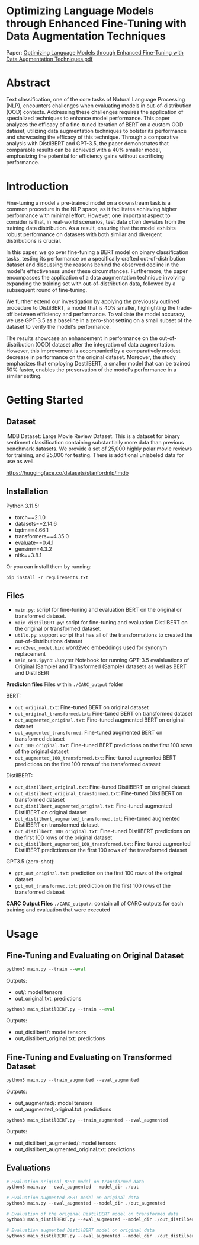 # Optimizing Language Models through Enhanced Fine-Tuning with Data Augmentation Techniques

Paper: [Optimizing Language Models through Enhanced Fine-Tuning with Data Augmentation Techniques.pdf](https://github.com/DanielDaCosta/FineTunedBERT-Data-Augmentation/blob/main/Optimizing%20Language%20Models%20through%20Enhanced%20Fine-Tuning%20with%20Data%20Augmentation%20Techniques.pdf)

# Abstract
Text classification, one of the core tasks of Natural Language Processing (NLP), encounters challenges when evaluating models in out-of-distribution (OOD) contexts. Addressing these challenges requires the application of specialized techniques to enhance model performance. This paper analyzes the efficacy of a fine-tuned iteration of BERT on a custom OOD dataset, utilizing data augmentation techniques to bolster its performance and showcasing the efficacy of this technique. Through a comparative analysis with DistilBERT and GPT-3.5, the paper demonstrates that comparable results can be achieved with a 40\% smaller model, emphasizing the potential for efficiency gains without sacrificing performance.

# Introduction
Fine-tuning a model a pre-trained model on a downstream task is a common procedure in the NLP space, as it facilitates achieving higher performance with minimal effort. However, one important aspect to consider is that, in real-world scenarios, test data often deviates from the training data distribution. As a result, ensuring that the model exhibits robust performance on datasets with both similar and divergent distributions is crucial.

In this paper, we go over fine-tuning a BERT model on binary classification tasks, testing its performance on a specifically crafted out-of-distribution dataset and discussing the reasons behind the observed decline in the model's effectiveness under these circumstances. Furthermore, the paper encompasses the application of a data augmentation technique involving expanding the training set with out-of-distribution data, followed by a subsequent round of fine-tuning.

We further extend our investigation by applying the previously outlined procedure to DistilBERT, a model that is 40% smaller, highlighting the trade-off between efficiency and performance.  To validate the model accuracy, we use GPT-3.5 as a baseline in a zero-shot setting on a small subset of the dataset to verify the model's performance.

The results showcase an enhancement in performance on the out-of-distribution (OOD) dataset after the integration of data augmentation. However, this improvement is accompanied by a comparatively modest decrease in performance on the original dataset.  Moreover, the study emphasizes that employing DestilBERT, a smaller model that can be trained 50% faster, enables the preservation of the model's performance in a similar setting.

# Getting Started

## Dataset
IMDB Dataset: Large Movie Review Dataset. This is a dataset for binary sentiment classification containing substantially more data than previous benchmark datasets. We provide a set of 25,000 highly polar movie reviews for training, and 25,000 for testing. There is additional unlabeled data for use as well.

https://huggingface.co/datasets/stanfordnlp/imdb

## Installation
Python 3.11.5:
- torch==2.1.0
- datasets==2.14.6
- tqdm==4.66.1
- transformers==4.35.0
- evaluate==0.4.1
- gensim==4.3.2
- nltk==3.8.1

Or you can install them by running:

```
pip install -r requirements.txt
```

## Files
- `main.py`: script for fine-tuning and evaluation BERT on the original or transformed dataset.
- `main_distilBERT.py`: script for fine-tuning and evaluation DistilBERT on the original or transformed dataset.
- `utils.py`: support script that has all of the transformations to created the out-of-distributions dataset
- `word2vec_model.bin`: word2vec embeddings used for synonym replacement
- `main_GPT.ipynb`: Jupyter Notebook for running GPT-3.5 evalaluations of Original (Sample) and Transformed (Sample) datasets as well as BERT and DistilBERt

**Predicton files**
Files within `./CARC_output` folder

BERT:
- `out_original.txt`: Fine-tuned BERT on original dataset
- `out_original_transformed.txt`: Fine-tuned BERT on transformed dataset
- `out_augmented_original.txt`: Fine-tuned augmented BERT on original dataset
- `out_augmented_transformed`: Fine-tuned augmented BERT on transformed dataset
- `out_100_original.txt`:  Fine-tuned BERT predictions on the first 100 rows of the original dataset
- `out_augmented_100_transformed.txt`:  Fine-tuned augmented BERT predictions on the first 100 rows of the transformed dataset

DistilBERT:
- `out_distilbert_original.txt`: Fine-tuned DistilBERT on original dataset
- `out_distilbert_original_transformed.txt`: Fine-tuned DistilBERT on transformed dataset
- `out_distilbert_augmented_original.txt`: Fine-tuned augmented DistilBERT on original dataset
- `out_distilbert_augmented_transformed.txt`: Fine-tuned augmented DistilBERT on transformed dataset
- `out_distilbert_100_original.txt`:  Fine-tuned DistilBERT predictions on the first 100 rows of the original dataset
- `out_distilbert_augmented_100_transformed.txt`:  Fine-tuned augmented DistilBERT predictions on the first 100 rows of the transformed dataset

GPT3.5 (zero-shot):
- `gpt_out_original.txt`: prediction on the first 100 rows of the original dataset
- `gpt_out_transformed.txt`: prediction on the first 100 rows of the transformed dataset


**CARC Output Files**
`./CARC_output/`: contain all of CARC outputs for each training and evaluation that were executed

# Usage

## Fine-Tuning and Evaluating on Original Dataset
```python
python3 main.py --train --eval
```
Outputs: 
- out/:  model tensors
- out_original.txt: predictions

```python
python3 main_distilBERT.py --train --eval
```
Outputs: 
- out_distilbert/:  model tensors
- out_distilbert_original.txt: predictions

## Fine-Tuning and Evaluating on Transformed Dataset
```python
python3 main.py --train_augmented --eval_augmented
```
Outputs: 
- out_augmented/:  model tensors
- out_augmented_original.txt: predictions


```python
python3 main_distilBERT.py --train_augmented --eval_augmented
```
Outputs: 
- out_distilbert_augmented/:  model tensors
- out_distilbert_augmented_original.txt: predictions

## Evaluations

```python
# Evaluation original BERT model on transformed data
python3 main.py --eval_augmented --model_dir ./out

# Evaluation augmented BERT model on original data
python3 main.py --eval_augmented --model_dir ./out_augmented
```

```python
# Evaluation of the original DistilBERT model on transformed data
python3 main_distilBERT.py --eval_augmented --model_dir ./out_distilbert

# Evaluation augmented DistilBERT model on original data
python3 main_distilBERT.py --eval_augmented --model_dir ./out_distilbert_augmented
```
